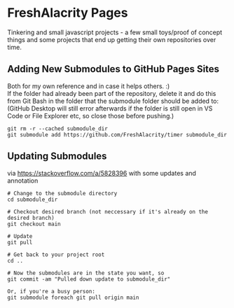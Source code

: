 # FreshAlacrity Pages

Tinkering and small javascript projects - a few small toys/proof of concept things and some projects that end up getting their own repositories over time.

## Adding New Submodules to GitHub Pages Sites
Both for my own reference and in case it helps others. :)<br>
If the folder had already been part of the repository, delete it and do this from Git Bash in the folder that the submodule folder should be added to:
(GitHub Desktop will still error afterwards if the folder is still open in VS Code or File Explorer etc, so close those before pushing.)
```
git rm -r --cached submodule_dir
git submodule add https://github.com/FreshAlacrity/timer submodule_dir
```

## Updating Submodules
via https://stackoverflow.com/a/5828396 with some updates and annotation
```
# Change to the submodule directory
cd submodule_dir

# Checkout desired branch (not neccessary if it's already on the desired branch)
git checkout main

# Update
git pull

# Get back to your project root
cd ..

# Now the submodules are in the state you want, so
git commit -am "Pulled down update to submodule_dir"

Or, if you're a busy person:
git submodule foreach git pull origin main
```
